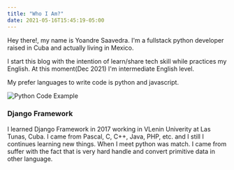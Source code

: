 ```yaml
---
title: "Who I Am?"
date: 2021-05-16T15:45:19-05:00
---
```


Hey there!, my name is Yoandre Saavedra. I'm a fullstack python developer raised in Cuba and actually living in Mexico.

I start this blog with the intention of learn/share tech skill while practices my English. At this moment(Dec 2021) I'm intermediate English level.

My prefer languages to write code is python and javascript.

![Python Code Example](/blog/python-image.jpg)

### Django Framework
I learned Django Framework in 2017 working in VLenin Univerity at Las Tunas, Cuba. I came from Pascal, C, C++, Java, PHP, etc. and I still I continues learning new things. When I meet python was match. I came from suffer with the fact that is very hard handle and convert primitive data in other language.

